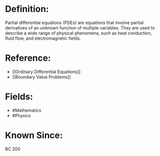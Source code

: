 

# Definition:
Partial differential equations (PDEs) are equations that involve partial derivatives of an unknown function of multiple variables. They are used to describe a wide range of physical phenomena, such as heat conduction, fluid flow, and electromagnetic fields.

# Reference:
- [[Ordinary Differential Equations]]
- [[Boundary Value Problems]]

# Fields: 
- #Mathematics
- #Physics

# Known Since:
BC 200

